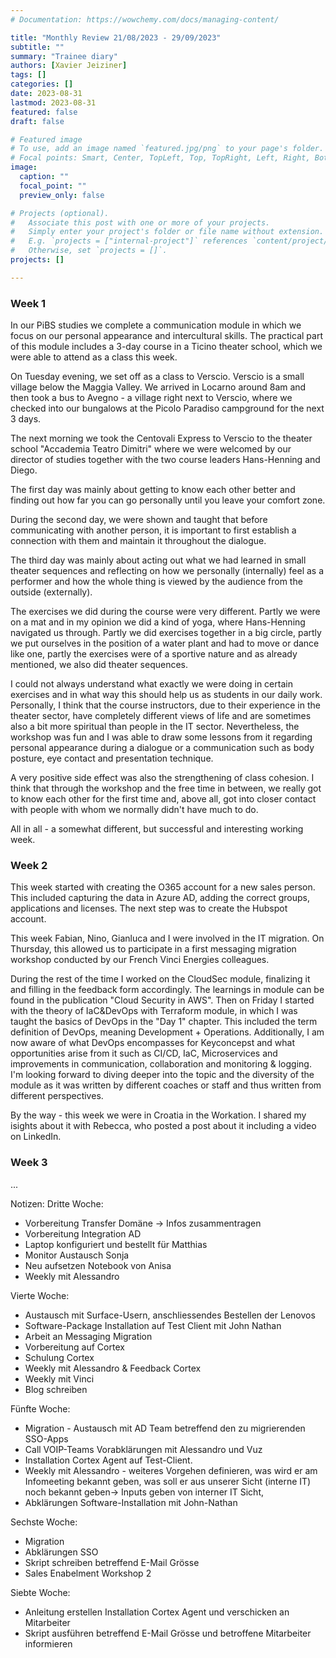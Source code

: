 ```yaml
---
# Documentation: https://wowchemy.com/docs/managing-content/

title: "Monthly Review 21/08/2023 - 29/09/2023"
subtitle: ""
summary: "Trainee diary"
authors: [Xavier Jeiziner]
tags: []
categories: []
date: 2023-08-31
lastmod: 2023-08-31
featured: false
draft: false

# Featured image
# To use, add an image named `featured.jpg/png` to your page's folder.
# Focal points: Smart, Center, TopLeft, Top, TopRight, Left, Right, BottomLeft, Bottom, BottomRight.
image:
  caption: ""
  focal_point: ""
  preview_only: false

# Projects (optional).
#   Associate this post with one or more of your projects.
#   Simply enter your project's folder or file name without extension.
#   E.g. `projects = ["internal-project"]` references `content/project/deep-learning/index.md`.
#   Otherwise, set `projects = []`.
projects: []

---
```

### Week 1
In our PiBS studies we complete a communication module in which we focus on our personal appearance and intercultural skills. The practical part of this module includes a 3-day course in a Ticino theater school, which we were able to attend as a class this week.

On Tuesday evening, we set off as a class to Verscio. Verscio is a small village below the Maggia Valley. We arrived in Locarno around 8am and then took a bus to Avegno - a village right next to Verscio, where we checked into our bungalows at the Picolo Paradiso campground for the next 3 days.

The next morning we took the Centovali Express to Verscio to the theater school "Accademia Teatro Dimitri" where we were welcomed by our director of studies together with the two course leaders Hans-Henning and Diego.

The first day was mainly about getting to know each other better and finding out how far you can go personally until you leave your comfort zone.

During the second day, we were shown and taught that before communicating with another person, it is important to first establish a connection with them and maintain it throughout the dialogue.

The third day was mainly about acting out what we had learned in small theater sequences and reflecting on how we personally (internally) feel as a performer and how the whole thing is viewed by the audience from the outside (externally).

The exercises we did during the course were very different. Partly we were on a mat and in my opinion we did a kind of yoga, where Hans-Henning navigated us through. Partly we did exercises together in a big circle, partly we put ourselves in the position of a water plant and had to move or dance like one, partly the exercises were of a sportive nature and as already mentioned, we also did theater sequences.

I could not always understand what exactly we were doing in certain exercises and in what way this should help us as students in our daily work. Personally, I think that the course instructors, due to their experience in the theater sector, have completely different views of life and are sometimes also a bit more spiritual than people in the IT sector. Nevertheless, the workshop was fun and I was able to draw some lessons from it regarding personal appearance during a dialogue or a communication such as body posture, eye contact and presentation technique.

A very positive side effect was also the strengthening of class cohesion. I think that through the workshop and the free time in between, we really got to know each other for the first time and, above all, got into closer contact with people with whom we normally didn't have much to do.

All in all - a somewhat different, but successful and interesting working week.

### Week 2
This week started with creating the O365 account for a new sales person. This included capturing the data in Azure AD, adding the correct groups, applications and licenses. The next step was to create the Hubspot account.

This week Fabian, Nino, Gianluca and I were involved in the IT migration. On Thursday, this allowed us to participate in a first messaging migration workshop conducted by our French Vinci Energies colleagues. 

During the rest of the time I worked on the CloudSec module, finalizing it and filling in the feedback form accordingly. The learnings in module can be found in the publication "Cloud Security in AWS". Then on Friday I started with the theory of IaC&DevOps with Terraform module, in which I was taught the basics of DevOps in the "Day 1" chapter. This included the term definition of DevOps, meaning Development + Operations. Additionally, I am now aware of what DevOps encompasses for Keyconcepst and what opportunities arise from it such as CI/CD, IaC, Microservices and improvements in communication, collaboration and monitoring & logging. I'm looking forward to diving deeper into the topic and the diversity of the module as it was written by different coaches or staff and thus written from different perspectives.

By the way - this week we were in Croatia in the Workation. I shared my isights about it with Rebecca, who posted a post about it including a video on LinkedIn.

### Week 3
...

Notizen:
Dritte Woche:
- Vorbereitung Transfer Domäne -> Infos zusammentragen
- Vorbereitung Integration AD
- Laptop konfiguriert und bestellt für Matthias
- Monitor Austausch Sonja
- Neu aufsetzen Notebook von Anisa
- Weekly mit Alessandro

Vierte Woche:
- Austausch mit Surface-Usern, anschliessendes Bestellen der Lenovos
- Software-Package Installation auf Test Client mit John Nathan
- Arbeit an Messaging Migration
- Vorbereitung auf Cortex
- Schulung Cortex
- Weekly mit Alessandro & Feedback Cortex
- Weekly mit Vinci
- Blog schreiben

Fünfte Woche:
- Migration - Austausch mit AD Team betreffend den zu migrierenden SSO-Apps
- Call VOIP-Teams Vorabklärungen mit Alessandro und Vuz
- Installation Cortex Agent auf Test-Client.
- Weekly mit Alessandro - weiteres Vorgehen definieren, was wird er am Infomeeting bekannt geben, was soll er aus unserer Sicht (interne IT) noch bekannt geben-> Inputs geben von interner IT Sicht, 
- Abklärungen Software-Installation mit John-Nathan

Sechste Woche:
- Migration
- Abklärungen SSO
- Skript schreiben betreffend E-Mail Grösse
- Sales Enabelment Workshop 2

Siebte Woche:
- Anleitung erstellen Installation Cortex Agent und verschicken an Mitarbeiter
- Skript ausführen betreffend E-Mail Grösse und betroffene Mitarbeiter informieren

</p><br>
<p></p>
